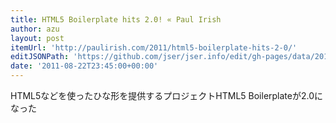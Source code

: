 ```yaml
---
title: HTML5 Boilerplate hits 2.0! « Paul Irish
author: azu
layout: post
itemUrl: 'http://paulirish.com/2011/html5-boilerplate-hits-2-0/'
editJSONPath: 'https://github.com/jser/jser.info/edit/gh-pages/data/2011/08/index.json'
date: '2011-08-22T23:45:00+00:00'
---
```

HTML5などを使ったひな形を提供するプロジェクトHTML5 Boilerplateが2.0になった
